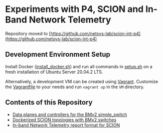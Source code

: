 Experiments with P4, SCION and In-Band Network Telemetry
========================================================

Repository moved to [https://github.com/netsys-lab/scion-int-p4](https://github.com/netsys-lab/scion-int-p4)

Development Environment Setup
-----------------------------
Install Docker ([install_docker.sh](VM/install_docker.sh)) and run all commands in
[setup.sh](VM/setup.sh) on a fresh installation of Ubuntu Server 20.04.2 LTS.

Alternatively, a development VM can be created using [Vagrant](https://www.vagrantup.com/).
Customize the [Vagrantfile](VM/Vagrantfile) to your needs and run `vagrant up` in the `VM` directory.


Contents of this Repository
---------------------------
- [Data planes and controllers for the BMv2 simple_switch](simple_switch/)
- [Dockerized SCION topologies with BMv2 switches](scion/)
- [In-band Network Telemetry report format for SCION](telemetry/kafka)
